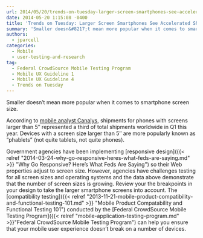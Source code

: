 ```yaml
---
url: 2014/05/20/trends-on-tuesday-larger-screen-smartphones-see-accelerated-shipments.md
date: 2014-05-20 1:15:08 -0400
title: 'Trends on Tuesday: Larger Screen Smartphones See Accelerated Shipments'
summary: 'Smaller doesn&#8217;t mean more popular when it comes to smartphone screen size. According to mobile analyst Canalys, shipments for phones with screens larger than 5&#8243; represented a third of total shipments worldwide in Q1 this year. Devices with a screen size larger than 5&#8243; are more popularly known as &#8220;phablets&#8221; (not quite tablets, not quite phones). Government agencies'
authors:
  - jparcell
categories:
  - Mobile
  - user-testing-and-research
tag:
  - Federal CrowdSource Mobile Testing Program
  - Mobile UX Guideline 1
  - Mobile UX Guideline 4
  - Trends on Tuesday
---
```


Smaller doesn&#8217;t mean more popular when it comes to smartphone screen size.

According to [mobile analyst Canalys](http://www.canalys.com/newsroom/third-smart-phones-shipped-q1-had-5-plus-displays), shipments for phones with screens larger than 5&#8243; represented a third of total shipments worldwide in Q1 this year. Devices with a screen size larger than 5&#8243; are more popularly known as &#8220;phablets&#8221; (not quite tablets, not quite phones).

Government agencies have been implementing [responsive design]({{< relref "2014-03-24-why-go-responsive-heres-what-feds-are-saying.md" >}} "Why Go Responsive? Here’s What Feds Are Saying") so their Web properties adjust to screen size. However, agencies have challenges testing for all screen sizes and operating systems and the data above demonstrate that the number of screen sizes is growing. Review your the breakpoints in your design to take the larger smartphone screens into account. The [compatibility testing]({{< relref "2013-11-21-mobile-product-compatibility-and-functional-testing-101.md" >}} "Mobile Product Compatability and Functional Testing 101") conducted by the [Federal CrowdSource Mobile Testing Program]({{< relref "mobile-application-testing-program.md" >}}"Federal CrowdSource Mobile Testing Program") can help you ensure that your mobile user experience doesn&#8217;t break on a number of devices.

 

 

 